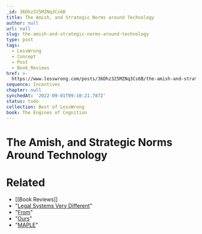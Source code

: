 ```yaml
---
_id: 36Dhz325MZNq3Cs6B
title: The Amish, and Strategic Norms around Technology
author: null
url: null
slug: the-amish-and-strategic-norms-around-technology
type: post
tags:
  - LessWrong
  - Concept
  - Post
  - Book_Reviews
href: >-
  https://www.lesswrong.com/posts/36Dhz325MZNq3Cs6B/the-amish-and-strategic-norms-around-technology
sequence: Incentives
chapter: null
synchedAt: '2022-09-01T09:10:21.787Z'
status: todo
collection: Best of LessWrong
book: The Engines of Cognition
---
```


# The Amish, and Strategic Norms Around Technology


# Related

- [[Book Reviews]]
- "[Legal Systems Very Different](http://www.daviddfriedman.com/Academic/Course_Pages/legal_systems_very_different_12/LegalSystemsDraft.html)"
- "[From](http://www.daviddfriedman.com/Academic/Course_Pages/legal_systems_very_different_12/LegalSystemsDraft.html)"
- "[Ours](http://www.daviddfriedman.com/Academic/Course_Pages/legal_systems_very_different_12/LegalSystemsDraft.html)"
- "[MAPLE](https://www.monasticacademy.com/)"